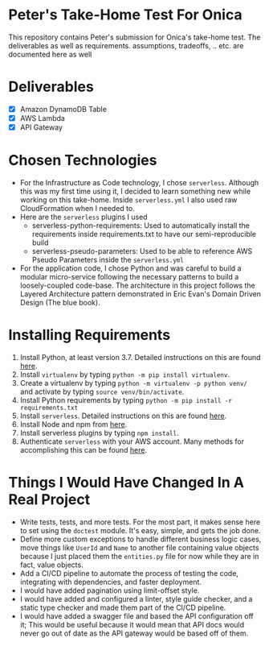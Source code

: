 # Peter's Take-Home Test For Onica

This repository contains Peter's submission for Onica's take-home test.
The deliverables as well as requirements. assumptions, tradeoffs, .. etc. are documented here as well


# Deliverables

 - [x] Amazon DynamoDB Table
 - [x] AWS Lambda
 - [x] API Gateway

# Chosen Technologies

 - For the Infrastructure as Code technology, I chose `serverless`. Although this was my first time using it, I decided to learn something new while working on this take-home. Inside `serverless.yml` I also used raw CloudFormation when I needed to.
 - Here are the `serverless` plugins I used
	 - serverless-python-requirements: Used to automatically install the requirements inside requirements.txt to have our semi-reproducible build
	 - serverless-pseudo-parameters: Used to be able to reference AWS Pseudo Parameters inside the `serverless.yml`
 - For the application code, I chose Python and was careful to build a modular micro-service following the necessary patterns to build a loosely-coupled code-base. The architecture in this project follows the Layered Architecture pattern demonstrated in Eric Evan's Domain Driven Design (The blue book).

# Installing Requirements

 1. Install Python, at least version 3.7. Detailed instructions on this are found [here](https://realpython.com/installing-python/).
 2. Install `virtualenv` by typing `python -m pip install virtualenv`.
 3. Create a virtualenv by typing `python -m virtualenv -p python venv/` and activate by typing `source venv/bin/activate`.
 4. Install Python requirements by typing `python -m pip install -r requirements.txt`
 5. Install `serverless`. Detailed instructions on this are found [here](https://serverless.com/framework/docs/getting-started/).
 6. Install Node and npm from [here](https://nodejs.org/en/).
 7. Install serverless plugins by typing `npm install`.
 8. Authenticate `serverless` with your AWS account. Many methods for accomplishing this can be found [here](https://serverless.com/framework/docs/providers/aws/guide/credentials/).

# Things I Would Have Changed In A Real Project

 - Write tests, tests, and more tests. For the most part, it makes sense here to set using the `doctest` module. It's easy, simple, and gets the job done.
 - Define more custom exceptions to handle different business logic cases, move things like `UserId` and `Name` to another file containing value objects because I just placed them the `entities.py` file for now while they are in fact, value objects.
 - Add a CI/CD pipeline to automate the process of testing the code, integrating with dependencies, and faster deployment.
 - I would have added pagination using limit-offset style.
 - I would have added and configured a linter, style guide checker, and a static type checker and made them part of the CI/CD pipeline.
 - I would have added a swagger file and based the API configuration off it; This would be useful because it would mean that API docs would never go out of date as the API gateway would be based off of them.